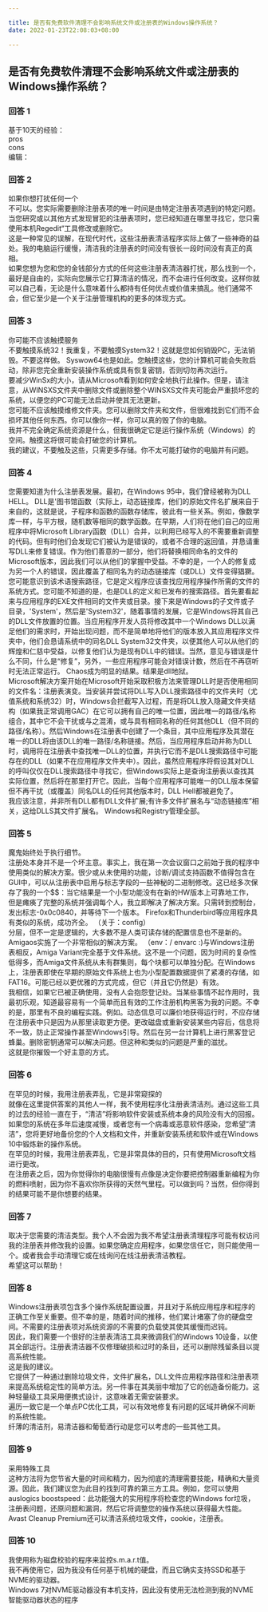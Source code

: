 ```yaml
---

title: 是否有免费软件清理不会影响系统文件或注册表的Windows操作系统？
date: 2022-01-23T22:08:03+08:00

---
```





## 是否有免费软件清理不会影响系统文件或注册表的Windows操作系统？  
### 回答 1
基于10天的经验：  
pros  
cons  
编辑：  
### 回答 2
如果你想打扰任何一个  
不可以。您实际需要删除注册表项的唯一时间是由特定注册表项遇到的特定问题。当您研究或以其他方式发现冒犯的注册表项时，您已经知道在哪里寻找它，您只需使用本机Regedit“工具修改或删除它。  
这是一种常见的误解，在现代时代，这些注册表清洁程序实际上做了一些神奇的益处。我的电脑运行缓慢，清洁我的注册表的时间没有很长一段时间没有真正的真相。  
如果您想为您和您的金钱部分方式的任何这些注册表清洁器打扰，那么找到一个，最好是自由的，实际向您展示它打算清洁的情况，而不会进行任何改变。这样你就可以自己看，无论是什么意味着什么都持有任何优点或价值来搞乱。他们通常不会，但它至少是一个关于注册管理机构的更多的体现方式。  
### 回答 3
你可能不应该触摸服务  
不要触摸系统32！我重复，不要触摸System32！这就是您如何销毁PC，无法销毁。不要这样做。 Syswow64也是如此。您触摸这些，您的计算机可能会失败启动，除非您完全重新安装操作系统或具有恢复密钥，否则切勿再次运行。  
要减少WinSx的大小，请从Microsoft看到如何安全地执行此操作。但是，请注意，从WINSXS文件夹中删除文件或删除整个WINSXS文件夹可能会严重损坏您的系统，以便您的PC可能无法启动并使其无法更新。  
您可能不应该触摸维修文件夹。您可以删除文件夹和文件，但很难找到它们而不会损坏其他任何东西。你可以像你一样，你可以真的毁了你的电脑。  
我并不完全确定系统资源是什么，但我很确定它是运行操作系统（Windows）的空间。触摸这将很可能会打破您的计算机。  
我的建议，不要触及这些，只需更多存储。你不太可能打破你的电脑并有问题。  
### 回答 4
您需要知道为什么注册表发展。最初，在Windows 95中，我们曾经被称为DLL HELL。 DLL是'图书馆函数（实际上，动态链接库，他们的原始文件名扩展来自于来自的，这就是说，子程序和函数的函数存储库，彼此有一些关系。例如，像数学库一样，与平方根，随机数等相同的数学函数。在早期，人们将在他们自己的应用程序中将Microsoft Library函数（DLL）合并，以利用已经写入的不需要重新调整的代码。但有时他们会发现它们被认为是错误的，或者不合理的返回值，并恳请重写DLL来修复错误。作为他们善意的一部分，他们将替换相同命名的文件的Microsoft版本，因此我们可以从他们的掌握中受益。不幸的是，一个人的修复成为另一个人的错误，因此覆盖了相同名为的动态链接库（或DLL）文件变得猖獗。  
您可能意识到该术语搜索路径，它是定义程序应该查找应用程序操作所需的文件的系统方式。您可能不知道的是，也是DLL的定义和已发布的搜索路径。首先要看起来与应用程序的EXE文件相同的文件夹或目录。接下来是Windows的子文件或子目录，'System'，然后是'System32'，随着事情的发展，它是Windows将其自己的DLL文件放置的位置。当应用程序开发人员将修改其中一个Windows DLL以满足他们的需求时，开始出现问题，而不是简单地将他们的版本放入其应用程序文件夹中，他们会恳请系统中的同名DLL System32文件夹，以便其他人可以从他们的辉煌和仁慈中受益，以修复他们认为是现有DLL中的错误。当然，意见与错误是什么不同，什么是“修复”，另外，一些应用程序可能会对错误计数，然后在不再窃听时无法正常运行。 Chaos成为明显的结果。结果是dll地狱。  
Microsoft解决方案开始在Microsoft开始采取积极方法来管理DLL时是否使用相同的文件名：注册表演变。当安装并尝试将DLL写入DLL搜索路径中的文件夹时（尤值系统和系统32）时，Windows会拦截写入过程，而是将DLL放入隐藏文件夹结构（如果我正常调用GAC）在它可以拥有自己的唯一位置，因此唯一的路径/名称组合，其中它不会干扰或与之混淆，或与具有相同名称的任何其他DLL（但不同的路径/名称）。然后Windows在注册表中创建了一个条目，其中应用程序及其潜在唯一的DLL将由该DLL的唯一路径/名称链接。然后，当应用程序启动并称为DLL时，调用将在注册表中查找唯一DLL的位置，并执行它而不是DLL搜索路径中可能存在的DLL（如果不在应用程序文件夹中）。因此，虽然应用程序将假设其对DLL的呼叫仅仅在DLL搜索路径中寻找它，但Windows实际上是查询注册表以查找其实际位置，然后将在那里打开它。因此，当每个应用程序可能唯一的DLL版本保留但不再干扰（或覆盖）同名DLL的​​任何其他版本时，DLL Hell都被避免了。  
我应该注意，并非所有DLL都有DLL文件扩展;有许多文件扩展名与“动态链接库”相关，这给DLLS其文件扩展名。 Windows和Registry管理全部。  
### 回答 5
魔鬼始终处于执行细节。  
注册处本身并不是一个坏主意。事实上，我在第一次会议窗口之前始于我的程序中使用类似的解决方案。很少或从未使用的功能，诊断/调试支持函数不值得包含在GUI中，可以从注册表中启用与标志字段的一些神秘的二进制修改。这已经多次保存了我的一个$$：当它结果是一个小型功能没有在新的HW版本上可靠地工作，但是瘫痪了完整的系统并强调每个人，我立即解决了解决方案。只需转到控制台，发出标志-0x0c0840，并等待下一个版本。 Firefox和Thunderbird等应用程序具有类似的系统，成功齐全。 （关于：config）  
分层，但不一定是逻辑的，大多数不是人类可读存储的配置信息也不是新的。 Amigaos实施了一个非常相似的解决方案。 （env：/ envarc :)与Windows注册表相反，Amiga Variant完全基于文件系统。这不是一个问题，因为时间的复杂性低得多，而Amiga文件系统从未有群集则，每个块都可以单独分配。在Windows上，注册表即使在早期的原始文件系统上也为小型配置数据提供了紧凑的存储，如FAT16。可能已经以更优雅的方式完成，但它（并且它仍然是）有效。  
我相信，如果它已被正确使用，没有人会抱怨登记处​​。当某些事情不起作用时，我最初乐观，知道最容易有一个简单而且有效的工作注册机构黑客为我的问题。不幸的是，那里有不良的编程实践。例如。动态信息可以廉价地获得运行时，不应存储在注册表中只是因为从那里读取更方便。更改磁盘或重新安装某些内容后，信息将不一致，防止正常操作甚至Windows引导。然后在另一台计算机上进行黑客登记蜂巢。删除密钥通常可以解决问题。但这种和类似的问题是严重的滋扰。  
这就是你摧毁一个好主意的方式。  
### 回答 6
在罕见的时候，我用注册表弄乱，它是非常窥探的  
就像在这里提供答案的其他人一样，我不使用程序化注册表清洁剂。通过这些工具的过去的经验一直在于，“清洁”将影响软件安装或系统本身的风险没有大的回报。  
如果您的系统在多年后速度减慢，或者您有一个病毒或恶意软件感染，您希望“清洁”，您将更好地备份您的个人文档和文件，并重新安装系统和软件或在Windows 10中锻炼新的操作系统。  
在罕见的时候，我用注册表弄乱，它是非常具体的目的，只有使用Microsoft文档进行更改。  
在注册表之后，因为你觉得你的电脑很慢有点像是决定你要把控制器重新编程为你的燃料喷射，因为你不喜欢你所获得的天然气里程。可以做到吗？当然，但你得到的结果可能不是你想要的结果。  
### 回答 7
取决于您需要的清洁类型。我个人不会因为我不希望注册表清理程序可能有权访问我的注册表并修改我的设置。如果您确定应用程序，如果您信任它，则只能使用一个。或者我会手动清理它或在线询问在线注册表清洁教程。  
希望这可以帮助！  
### 回答 8
Windows注册表项包含多个操作系统配置设置，并且对于系统应用程序和程序的正确工作至关重要。但不幸的是，随着时间的推移，他们累计堵塞了你的硬盘空间。不需要的注册表项对系统资源的不需要的负载使其使其缓慢而迟钝。  
因此，我们需要一个很好的注册表清洁工具来微调我们的Windows 10设备，以使其全部运行。注册表清洁器不仅修理破损和过时的条目，还可以删除残留条目以提高系统性能。  
这是我的建议。  
它提供了一种通过删除垃圾文件，文件扩展名，DLL文件应用程序路径和注册表项来提高系统稳定性的简单方法。另一件事在其美丽中增加了它的创造备份能力。这种轻量级工具采用便携式设计，这意味着无需安装要求。  
遍历一致它是一个单点PC优化工具，可以有效地修复有问题的区域并确保不间断的系统性能。  
纤薄的清洁剂，易清洁器和葡萄酒行动是您可以考虑的一些其他工具。  
### 回答 9
采用特殊工具  
这种方法将为您节省大量的时间和精力，因为彻底的清理需要技能，精确和大量资源。因此，我们建议您为此目的找到可靠的第三方工具。例如，您可以使用auslogics boostspeed：此功能强大的实用程序将检查您的Windows for垃圾，注册表问题，还原问题和漏洞，然后它将调整您的操作系统以获得最大性能。  
Avast Cleanup Premium还可以清洁系统垃圾文件，cookie，注册表。  
### 回答 10
我使用称为磁盘校验的程序来监控s.m.a.r.t值。  
我不再使用它，因为我没有任何基于机械的硬盘，而且它确实支持SSD和基于NVME的驱动器。  
Windows 7对NVME驱动器没有本机支持，因此没有使用无法检测到我的NVME智能驱动器状态的程序  
